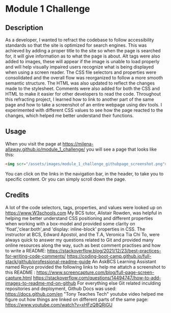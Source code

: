 # Module 1 Challenge

## Description
As a developer, I wanted to refract the codebase to follow accessibility standards so that the site is optimized for search engines. This was achieved by adding a proper title to the site so when the page is searched for, it will give information as to what the page is about. Alt tags were also added to images, these will appear if the image is unable to load properly and will help visually impaired users recognize what is being displayed when using a screen reader. The CSS file selectors and properties were consolidated and the overall flow was reorganized to follow a more smooth semantic structure. The HTML was also updated to reflect the changes made to the stylesheet. Comments were also added for both the CSS and HTML to make it easier for other developers to read the code. 
Throughout this refracting project, I learned how to link to another part of the same page and how to take a screenshot of an entire webpage using dev tools. I experimented with different CSS values to see how the page reacted to the changes, which helped me better understand their functions.

## Usage
When you visit the page at https://milena-allaway.github.io/module_1_challenge/ you will see a page that looks like this:
```md
<img scr="/assets/images/module_1_challenge_githubpage_screenshot.png">
```
You can click on the links in the navigation bar, in the header, to take you to specific content. Or you can simply scroll down the page.

## Credits
A lot of the code selectors, tags, properties, and values were looked up on https://www.W3schools.com
My BCS tutor, Alistair Rowden, was helpful in helping me better understand CSS positioning and different properties when working with a box-model and provided some clarity on 'float','clear:both',and 'display: inline-block' properties in CSS.
The instructor at BCS, Edward Apostol, and the T.A, Veronica Tia Chi To, were always quick to answer my questions related to Git and provided many online resources along the way, such as best comment practises and how to write a README:
https://stackoverflow.blog/2021/12/23/best-practices-for-writing-code-comments/
https://coding-boot-camp.github.io/full-stack/github/professional-readme-guide
An AskBCS Learning Assistant named Royce provided the following links to help me attatch a screenshot to this README :
https://www.screencapture.com/blog/full-page-screen-capture.html
https://stackoverflow.com/questions/14494747/how-to-add-images-to-readme-md-on-github
For everything else Git related inculding repositories and deployment, Github Docs was used:
https://docs.github.com/en
"Tony Teaches Tech" youtube video helped me figure out how things are linked on different parts of the same page:
https://www.youtube.com/watch?v=xHFzQ8QRjGU

